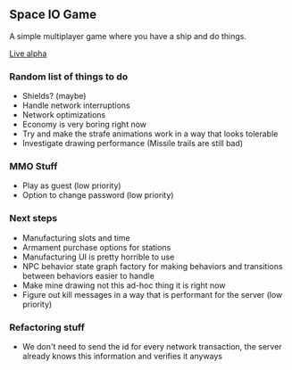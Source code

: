 ## Space IO Game

A simple multiplayer game where you have a ship and do things.

[Live alpha](https://inharmonious.floomby.us/)

### Random list of things to do

- Shields? (maybe)
- Handle network interruptions
- Network optimizations
- Economy is very boring right now
- Try and make the strafe animations work in a way that looks tolerable
- Investigate drawing performance (Missile trails are still bad)

### MMO Stuff

- Play as guest (low priority)
- Option to change password (low priority)

### Next steps

- Manufacturing slots and time
- Armament purchase options for stations
- Manufacturing UI is pretty horrible to use
- NPC behavior state graph factory for making behaviors and transitions between behaviors easier to handle
- Make mine drawing not this ad-hoc thing it is right now
- Figure out kill messages in a way that is performant for the server (low priority)

### Refactoring stuff

- We don't need to send the id for every network transaction, the server already knows this information and verifies it anyways
